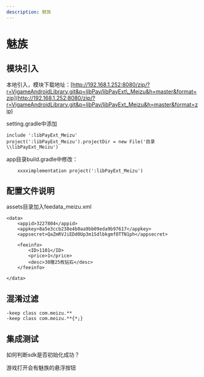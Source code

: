 ```yaml
---
description: 魅族
---
```


# 魅族

## 模块引入

本地引入，模块下载地址：[http://192.168.1.252:8080/zip/?r=VigameAndroidLibrary.git&p=libPay/libPayExt\_Meizu&h=master&format=zip](http://192.168.1.252:8080/zip/?r=VigameAndroidLibrary.git&p=libPay/libPayExt_Meizu&h=master&format=zip)

setting.gradle中添加

```text
include ':libPayExt_Meizu'
project(':libPayExt_Meizu').projectDir = new File('目录\\libPayExt_Meizu')
```

app目录build.gradle中修改：

```text
    xxxximplementation project(':libPayExt_Meizu')
```

## 配置文件说明

assets目录加入feedata\_meizu.xml

```text
<data>
    <appid>3227804</appid>
    <appkey>8a5e3ccb238e4b0aa9bb09eda9b97617</appkey>
    <appsecret>QaZmRVJiEDd0Up3m1SdlbkgmfOTTN1ph</appsecret>

    <feeinfo>
        <ID>1101</ID>
        <price>1</price>
        <desc>30赠25枚钻石</desc>
    </feeinfo>

</data>
```

## 混淆过滤

```text
-keep class com.meizu.**
-keep class com.meizu.**{*;}
```

## 集成测试

如何判断sdk是否初始化成功？

游戏打开会有魅族的悬浮按钮

